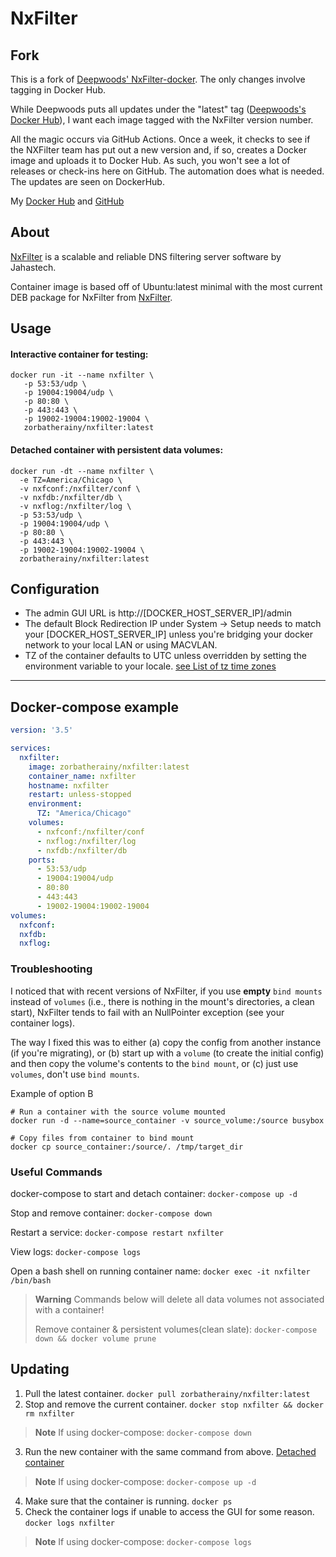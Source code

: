 # NxFilter #

## Fork ##
This is a fork of [Deepwoods' NxFilter-docker](https://github.com/DeepWoods/nxfilter-docker).
The only changes involve tagging in Docker Hub.  

While Deepwoods puts all updates under the "latest" tag ([Deepwoods's Docker Hub](https://hub.docker.com/r/deepwoods/nxfilter)), I want each image tagged with the NxFilter version number.

All the magic occurs via GitHub Actions.  Once a week, it checks to see if the NXFilter team has put out a new version and, if so, creates a Docker image and uploads it to Docker Hub.  As such, you won't see a lot of releases or check-ins here on GitHub.  The automation does what is needed.  The updates are seen on DockerHub.



My [Docker Hub](https://hub.docker.com/r/zorbatherainy/nxfilter) and [GitHub](https://github.com/zorbaTheRainy/nxfilter-docker)


## About ##
[NxFilter](http://nxfilter.org/p3/) is a scalable and reliable DNS filtering server software by Jahastech.

Container image is based off of Ubuntu:latest minimal with the most current DEB package for NxFilter from [NxFilter](https://nxfilter.org/p3/download/).


## Usage ##

#### Interactive container for testing: ####

```
docker run -it --name nxfilter \
   -p 53:53/udp \
   -p 19004:19004/udp \
   -p 80:80 \
   -p 443:443 \
   -p 19002-19004:19002-19004 \
   zorbatherainy/nxfilter:latest
```

#### Detached container with persistent data volumes: ####

```
docker run -dt --name nxfilter \
  -e TZ=America/Chicago \
  -v nxfconf:/nxfilter/conf \
  -v nxfdb:/nxfilter/db \
  -v nxflog:/nxfilter/log \
  -p 53:53/udp \
  -p 19004:19004/udp \
  -p 80:80 \
  -p 443:443 \
  -p 19002-19004:19002-19004 \
  zorbatherainy/nxfilter:latest
```


## Configuration
* The admin GUI URL is http://[DOCKER_HOST_SERVER_IP]/admin
* The default Block Redirection IP under System -> Setup needs to match your [DOCKER_HOST_SERVER_IP] unless you're bridging your docker network to your local LAN or using MACVLAN.  
* TZ of the container defaults to UTC unless overridden by setting the environment variable to your locale.  [see List of tz time zones](https://en.wikipedia.org/wiki/List_of_tz_database_time_zones)


---
## Docker-compose example ##

```yaml
version: '3.5'

services:
  nxfilter:
    image: zorbatherainy/nxfilter:latest
    container_name: nxfilter
    hostname: nxfilter
    restart: unless-stopped
    environment:
      TZ: "America/Chicago"
    volumes:
      - nxfconf:/nxfilter/conf
      - nxflog:/nxfilter/log
      - nxfdb:/nxfilter/db
    ports:
      - 53:53/udp
      - 19004:19004/udp
      - 80:80
      - 443:443
      - 19002-19004:19002-19004
volumes:
  nxfconf:
  nxfdb:
  nxflog:
```

### Troubleshooting ###
I noticed that with recent versions of NxFilter, if you use **empty** `bind mounts` instead of `volumes` (i.e., there is nothing in the mount's directories, a clean start), NxFilter tends to fail with an NullPointer exception (see your container logs).

The way I fixed this was to either (a) copy the config from another instance (if you're migrating), or (b) start up with a `volume` (to create the initial config) and then copy the volume's contents to the `bind mount`, or (c) just use `volumes`, don't use `bind mounts`.

Example of option B
   ```
   # Run a container with the source volume mounted
   docker run -d --name=source_container -v source_volume:/source busybox
   
   # Copy files from container to bind mount
   docker cp source_container:/source/. /tmp/target_dir
   ```

### Useful Commands ###
docker-compose to start and detach container: `docker-compose up -d`

Stop and remove container: `docker-compose down`

Restart a service: `docker-compose restart nxfilter`

View logs: `docker-compose logs`

Open a bash shell on running container name: `docker exec -it nxfilter /bin/bash`

> **Warning**
> Commands below will delete all data volumes not associated with a container!
> 
> Remove container & persistent volumes(clean slate): `docker-compose down && docker volume prune`

## Updating ##
1. Pull the latest container.  `docker pull zorbatherainy/nxfilter:latest`
2. Stop and remove the current container.  `docker stop nxfilter && docker rm nxfilter`
> **Note** If using docker-compose:  `docker-compose down`
3. Run the new container with the same command from above.  [Detached container](#detached-container-with-persistent-data-volumes)
> **Note** If using docker-compose:  `docker-compose up -d`
4. Make sure that the container is running.  `docker ps`
5. Check the container logs if unable to access the GUI for some reason.  `docker logs nxfilter`
> **Note** If using docker-compose:  `docker-compose logs`
